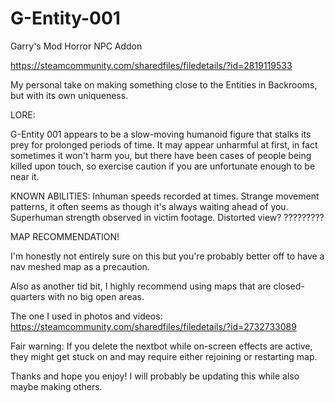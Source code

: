 # G-Entity-001
Garry's Mod Horror NPC Addon

https://steamcommunity.com/sharedfiles/filedetails/?id=2819119533

My personal take on making something close to the Entities in Backrooms, but with its own uniqueness.



LORE:

G-Entity 001 appears to be a slow-moving humanoid figure that stalks its prey for prolonged periods of time. It may appear unharmful at first, in fact sometimes it won't harm you, but there have been cases of people being killed upon touch, so exercise caution if you are unfortunate enough to be near it.


KNOWN ABILITIES:
Inhuman speeds recorded at times.
Strange movement patterns, it often seems as though it's always waiting ahead of you.
Superhuman strength observed in victim footage.
Distorted view?
?????????

MAP RECOMMENDATION!

I'm honestly not entirely sure on this but you're probably better off to have a nav meshed map as a precaution.

Also as another tid bit, I highly recommend using maps that are closed-quarters with no big open areas.

The one I used in photos and videos:
https://steamcommunity.com/sharedfiles/filedetails/?id=2732733089


Fair warning: If you delete the nextbot while on-screen effects are active, they might get stuck on and may require either rejoining or restarting map.

Thanks and hope you enjoy! I will probably be updating this while also maybe making others.
